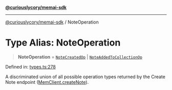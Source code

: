 [**@curiouslycory/memai-sdk**](../README.md)

***

[@curiouslycory/memai-sdk](../globals.md) / NoteOperation

# Type Alias: NoteOperation

> **NoteOperation** = [`NoteCreatedOp`](NoteCreatedOp.md) \| [`NoteAddedToCollectionOp`](NoteAddedToCollectionOp.md)

Defined in: [types.ts:278](https://github.com/CuriouslyCory/memai-sdk/blob/2dc092db422a3b9a254f20bc4198878b95379825/src/types.ts#L278)

A discriminated union of all possible operation types returned by the Create Note endpoint ([MemClient.createNote](../classes/MemClient.md#createnote)).
